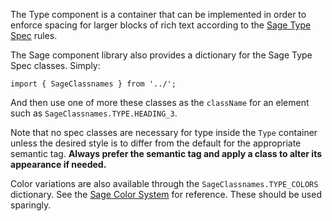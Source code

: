 The Type component is a container that can be implemented in order to enforce spacing for larger blocks of rich text according to the [Sage Type Spec](https://sage-design-system.kajabi.com/pages/style/typography) rules.

The Sage component library also provides a dictionary for the Sage Type Spec classes. Simply:

```
import { SageClassnames } from '../';
```

And then use one of more these classes as the `className` for an element such as `SageClassnames.TYPE.HEADING_3`. 

Note that no spec classes are necessary for type inside the `Type` container unless the desired style is to differ from the default for the appropriate semantic tag. <strong>Always prefer the semantic tag and apply a class to alter its appearance if needed.</strong>

Color variations are also available through the `SageClassnames.TYPE_COLORS` dictionary. See the [Sage Color System](https://sage-design-system.kajabi.com/pages/style/color) for reference. These should be used sparingly.
